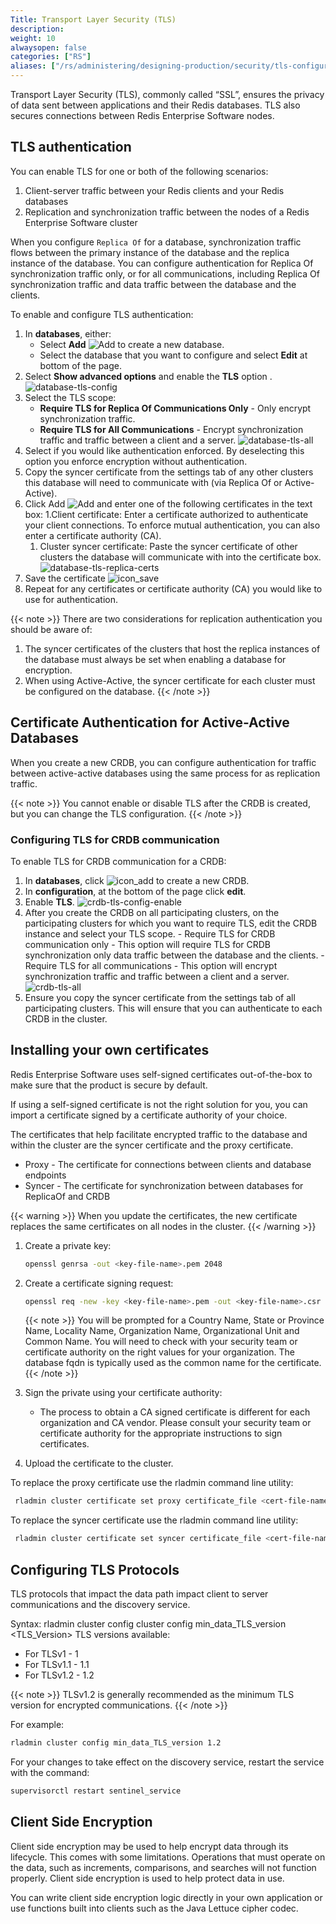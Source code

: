 ```yaml
---
Title: Transport Layer Security (TLS)
description:
weight: 10
alwaysopen: false
categories: ["RS"]
aliases: ["/rs/administering/designing-production/security/tls-configuration", "/rs/administering/designing-production/security/client-connections"]
---
```

Transport Layer Security (TLS), commonly called “SSL”, ensures the privacy of data sent between applications and their Redis databases. TLS also secures connections between Redis Enterprise Software nodes.

## TLS authentication

You can enable TLS for one or both of the following scenarios:

1. Client-server traffic between your Redis clients and your Redis databases
1. Replication and synchronization traffic between the nodes of a Redis Enterprise Software cluster

When you configure `Replica Of` for a database, synchronization traffic flows between the primary instance of the database and the replica instance of the database. You can configure authentication for Replica Of synchronization traffic only, or for all communications, including Replica Of synchronization traffic and data traffic between the database and the clients.

To enable and configure TLS authentication:

1. In **databases**, either:
    - Select **Add** ![Add](/images/rs/icon_add.png#no-click "Add") to create a new database.
    - Select the database that you want to configure and select **Edit** at bottom of the page.
1. Select **Show advanced options** and enable the **TLS** option .
    ![database-tls-config](/images/rs/database-tls-config.png "Database TLS Configuration")
1. Select the TLS scope:
    - **Require TLS for Replica Of Communications Only** - Only encrypt synchronization traffic.
    - **Require TLS for All Communications** - Encrypt synchronization traffic and traffic between a client and a server.
    ![database-tls-all](/images/rs/database-tls-all.png "database-tls-all")
1. Select if you would like authentication enforced. By deselecting this option you enforce encryption without authentication.
1. Copy the syncer certificate from the settings tab of any other clusters this database will need to communicate with (via Replica Of or Active-Active).
1. Click Add  ![Add](/images/rs/icon_add.png#no-click "Add") and enter one of the following certificates in the text box:
    1.Client certificate: Enter a certificate authorized to authenticate your client connections. To enforce mutual authentication, you can also enter a certificate authority (CA).
    1. Cluster syncer certificate: Paste the syncer certificate of other clusters the database will communicate with into the certificate box.
         ![database-tls-replica-certs](/images/rs/database-tls-replica-certs.png "Database TLS Configuration")
1. Save the certificate ![icon_save](/images/rs/icon_save.png#no-click "Save")
1. Repeat for any certificates or certificate authority (CA) you would like to use for authentication.

{{< note >}}
There are two considerations for replication authentication you should be aware of:

1. The syncer certificates of the clusters that host the replica instances of the database must always be set when enabling a database for encryption.
2. When using Active-Active, the syncer certificate for each cluster must be configured on the database.
{{< /note >}}

## Certificate Authentication for Active-Active Databases

When you create a new CRDB, you can configure authentication for traffic between active-active databases using the same process for as replication traffic.

{{< note >}}
You cannot enable or disable TLS after the CRDB is created, but you can change
the TLS configuration.
{{< /note >}}

### Configuring TLS for CRDB communication

To enable TLS for CRDB communication for a CRDB:

1. In **databases**, click ![icon_add](/images/rs/icon_add.png#no-click "Add")
    to create a new CRDB.
1. In **configuration**, at the bottom of the page click **edit**.
1. Enable **TLS**.
![crdb-tls-config-enable](/images/rs/crdb-tls-config-enable.png "crdb-tls-config-enable")
1. After you create the CRDB on all participating clusters, on the participating clusters for which you want to require TLS, edit the CRDB instance and select your TLS scope.
        - Require TLS for CRDB communication only - This option will require TLS for  CRDB synchronization only
data traffic between the database and the clients.
        - Require TLS for all communications - This option will encrypt synchronization traffic and traffic between a client and a server.   
 ![crdb-tls-all](/images/rs/crdb-tls-all.png "crdb-tls-all")
1. Ensure you copy the syncer certificate from the settings tab of all participating clusters. This will ensure that you can authenticate to each CRDB in the cluster.

## Installing your own certificates

Redis Enterprise Software uses self-signed certificates out-of-the-box to make sure that the product is secure by default.

If using a self-signed certificate is not the right solution for you, you can import a certificate signed by a certificate authority of your choice.

The certificates that help facilitate encrypted traffic to the database and within the cluster are the syncer certificate and the proxy certificate.

- Proxy - The certificate for connections between clients and database endpoints
- Syncer - The certificate for synchronization between databases for ReplicaOf and CRDB

{{< warning >}}
When you update the certificates, the new certificate replaces the same certificates on all nodes in the cluster.
{{< /warning >}}

1. Create a private key:

    ```sh
    openssl genrsa -out <key-file-name>.pem 2048
    ```

1. Create a certificate signing request:

    ```sh
    openssl req -new -key <key-file-name>.pem -out <key-file-name>.csr
    ```

    {{< note >}}
You will be prompted for a Country Name, State or Province Name, Locality Name, Organization Name, Organizational Unit and Common Name. You will need to check with your security team or certificate authority on the right values for your organization. The database fqdn is typically used as the common name for the certificate.
    {{< /note >}}

1. Sign the private using your certificate authority:

    - The process to obtain a CA signed certificate is different for each organization and CA vendor. Please consult your security team or certificate authority for the appropriate instructions to sign certificates.

1. Upload the certificate to the cluster.

To replace the proxy certificate use the rladmin command line utility:

```sh
 rladmin cluster certificate set proxy certificate_file <cert-file-name>.pem key_file <key-file-name>.pem
```

To replace the syncer certificate use the rladmin command line utility:

```sh
 rladmin cluster certificate set syncer certificate_file <cert-file-name>.pem key_file <key-file-name>.pem
```

## Configuring TLS Protocols

TLS protocols that impact the data path impact client to server communications and the discovery service.  

Syntax: rladmin cluster config cluster config min_data_TLS_version <TLS_Version>
TLS versions available:

- For TLSv1 - 1
- For TLSv1.1 - 1.1
- For TLSv1.2 - 1.2

{{< note >}}
TLSv1.2 is generally recommended as the minimum TLS version for encrypted communications.
{{< /note >}}

For example:

```sh
rladmin cluster config min_data_TLS_version 1.2
```

For your changes to take effect on the discovery service, restart the service with the command:

```sh
supervisorctl restart sentinel_service
```

## Client Side Encryption

Client side encryption may be used to help encrypt data through its lifecycle. This comes with some limitations. Operations that must operate on the data, such as increments, comparisons, and searches will not function properly. Client side encryption is used to help protect data in use.

You can write client side encryption logic directly in your own application or use functions built into clients such as the Java Lettuce cipher codec.
